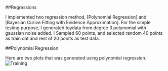 ##Regressions

I implemented two regression method, [Polynomial Regression] and [Bayesian Curive Fitting with Evidence Approximation].
For the simple testing purpose, I generated toydata from degree 3 polynomial with gaussian noise added. I Sampled 60
points, and selected random 40 points as train dat and rest of 20 points as test data. 

##Polynomial Regression

Here are two plots that was generated using polynomial regression.
![Training](/home/jiwoong/Documents/machienLearning/mlTool/regressions/polyRegTrain.png)
